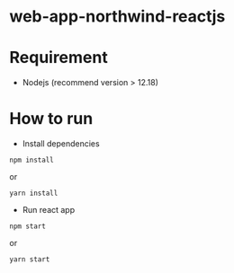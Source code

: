 # web-app-northwind-reactjs

# Requirement
* Nodejs (recommend version > 12.18)
# How to run
* Install dependencies
 ```
 npm install
 ```
  or
 ```
 yarn install 
 ```
* Run react app
```
npm start
```
  or
```
yarn start
```
